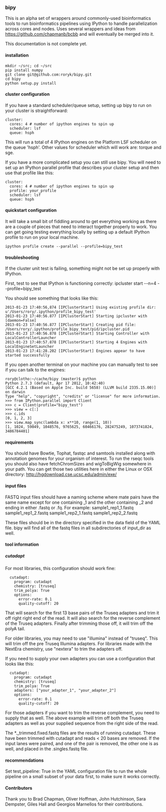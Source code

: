 ### bipy
This is an alpha set of wrappers around commonly-used bioinformatics tools to
run bioinformatics pipelines using IPython to handle parallelization across
cores and nodes. Uses several wrappers and ideas from https://github.com/chapmanb/bcbb and will eventually be merged into it.

This documentation is not complete yet.

#### installation
    mkdir ~/src; cd ~/src
    pip install numpy
    git clone git@github.com:roryk/bipy.git
    cd bipy
    python setup.py install

#### cluster configuration
If you have a standard scheduler/queue setup, setting up bipy to run on your cluster is
straightforward:

```
cluster:
  cores: 4 # number of ipython engines to spin up
  scheduler: lsf
  queue: hsph
```

This will run a total of 4 IPython engines on the Platform LSF scheduler on the queue 'hsph'.
Other values for scheduler which will work are: torque and sge.

If you have a more complicated setup you can still use bipy. You will need to set up
an IPython parallel profile that describes your cluster setup and then use that
profile like this:

```
cluster:
  cores: 4 # number of ipython engines to spin up
  profile: your_profile
  scheduler: lsf
  queue: hsph
```

#### quickstart configuration
It will take a small bit of fiddling around to get everything working as there are a couple of pieces that need
to interact together properly to work. You can get going testing everything locally by setting up a default IPython
profile to run on your local machine.

    ipython profile create --parallel --profile=bipy_test

#### troubleshooting
If the cluster unit test is failing, something might not be set up properly with IPython.

First, test to see that IPython is functioning correctly:
    ipcluster start --n=4 --profile=bipy_test

You should see something that looks like this:
```
2013-01-23 17:40:56,874 [IPClusterStart] Using existing profile dir: u'/Users/rory/.ipython/profile_bipy_test'
2013-01-23 17:40:56.877 [IPClusterStart] Starting ipcluster with [daemon=False]
2013-01-23 17:40:56.877 [IPClusterStart] Creating pid file: /Users/rory/.ipython/profile_bipy_test/pid/ipcluster.pid
2013-01-23 17:40:56.878 [IPClusterStart] Starting Controller with LocalControllerLauncher
2013-01-23 17:40:57.878 [IPClusterStart] Starting 4 Engines with LocalEngineSetLauncher
2013-01-23 17:41:28.202 [IPClusterStart] Engines appear to have started successfully
```

If you open another terminal on your machine you can manually test to see if you can talk to the engines:
```
rory@clotho:~/cache/bipy (master)$ python
Python 2.7.3 (default, Apr 17 2012, 10:42:40)
[GCC 4.2.1 (Based on Apple Inc. build 5658) (LLVM build 2335.15.00)] on darwin
Type "help", "copyright", "credits" or "license" for more information.
>>> from IPython.parallel import Client
>>> c = Client(profile="bipy_test")
>>> view = c[:]
>>> c.ids
[0, 1, 2, 3]
>>> view.map_sync(lambda x: x**10, range(1, 10))
[1, 1024, 59049, 1048576, 9765625, 60466176, 282475249, 1073741824, 3486784401]
```


#### requirements
You should have Bowtie, Tophat, fastqc and samtools installed along with annotation genomes for your organism of interest.
To run the rseqc tools you should also have fetchChromSizes and wigToBigWig
somewhere in your path. You can get those two utilities here in either
the Linux or OSX directory:
http://hgdownload.cse.ucsc.edu/admin/exe/

#### input files
FASTQ input files should have a naming scheme where mate pairs have the same
name except for one containing _1 and the other containing _2 and ending
in either .fastq or .fq. For example:
    sample1_rep1_1.fastq
    sample1_rep1_2.fastq
    sample1_rep2_1.fastq
    sample1_rep2_2.fastq

These files should be in the directory specified in the data field of
the YAML file. bipy will find all of the fastq files in all subdirectories
of input_dir as well.

#### tool information
##### cutadapt
For most libraries, this configuration should work fine:
```
  cutadapt:
    program: cutadapt
    chemistry: [truseq]
    trim_polya: True
    options:
      error-rate: 0.1
      quality-cutoff: 20
```
That will search for the first 13 base pairs of the Truseq adapters and trim it
off right right end of the read. It will also search for the reverse complement
of the Truseq adapters. Finally after trimming those off, it will trim off the
polyA tail.

For older libraries, you may need to use "illumina" instead of "truseq". This will
trim off the pre Truseq Illumina adapters. For libraries made with the NextEra chemistry,
use "nextera" to trim the adapters off.

If you need to supply your own adapters you can use a configuration that looks like this:
```
  cutadapt:
    program: cutadapt
    chemistry: [truseq]
    trim_polya: True
    adapters: ["your_adapter_1", "your_adapter_2"]
    options:
      error-rate: 0.1
      quality-cutoff: 20
```
For those adapters if you want to trim the reverse complement, you need to supply that as well.
The above example will trim off both the Truseq adapters as well as your supplied sequence from
the right side of the read.

The *._trimmed.fixed.fastq files are the results of running cutadapt. These have been
trimmed with cutadapt and reads < 20 bases are removed. If the input lanes were paired,
and one of the pair is removed, the other one is as well, and placed in the .singles.fastq
file.


#### recommendations
Set test_pipeline: True in the YAML configuration file to run the whole pipeline
on a small subset of your data first, to make sure it works correctly.

#### Contributors
Thank you to Brad Chapman, Oliver Hoffman, John Hutchinson, Sara Dempster, Giles
Hall and Georgios Marnellos for their contributions.
